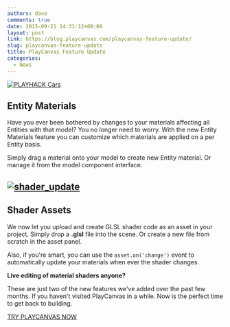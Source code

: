 ```yaml
---
authors: dave
comments: true
date: 2015-09-21 14:31:12+00:00
layout: post
link: https://blog.playcanvas.com/playcanvas-feature-update/
slug: playcanvas-feature-update
title: PlayCanvas Feature Update
categories:
  - News
---
```


[![PLAYHACK Cars](/img/playhack-cars.jpg)](/img/playhack-cars.jpg)

## Entity Materials

Have you ever been bothered by changes to your materials affecting all Entities with that model? You no longer need to worry. With the new Entity Materials feature you can customize which materials are applied on a per Entity basis.

Simply drag a material onto your model to create new Entity material. Or manage it from the model component interface.

## [![shader_update](/img/shader_update.gif)](/img/shader_update.gif)

## Shader Assets

We now let you upload and create GLSL shader code as an asset in your project. Simply drop a **.glsl** file into the scene. Or create a new file from scratch in the asset panel.

Also, if you're smart, you can use the `asset.on('change')` event to automatically update your materials when ever the shader changes.

**Live editing of material shaders anyone?**

These are just two of the new features we've added over the past few months. If you haven't visited PlayCanvas in a while. Now is the perfect time to get back to building.

[TRY PLAYCANVAS NOW](https://playcanvas.com)
